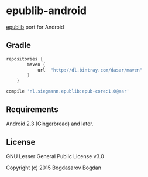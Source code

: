 # epublib-android
[epublib](https://github.com/psiegman/epublib) port for Android

## Gradle
```gradle
repositories {
        maven {
            url  "http://dl.bintray.com/dasar/maven"
        }
    }
```

```gradle
compile 'nl.siegmann.epublib:epub-core:1.0@aar'
```

## Requirements

Android 2.3 (Gingerbread) and later.

## License

GNU Lesser General Public License v3.0

Copyright (c) 2015 Bogdasarov Bogdan
